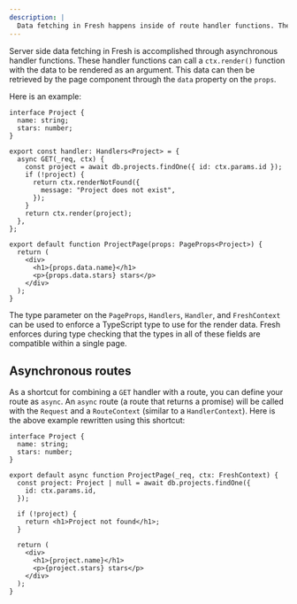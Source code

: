 ```yaml
---
description: |
  Data fetching in Fresh happens inside of route handler functions. These can pass route data to the page via page props.
---
```


Server side data fetching in Fresh is accomplished through asynchronous handler
functions. These handler functions can call a `ctx.render()` function with the
data to be rendered as an argument. This data can then be retrieved by the page
component through the `data` property on the `props`.

Here is an example:

```tsx routes/projects/[id].tsx
interface Project {
  name: string;
  stars: number;
}

export const handler: Handlers<Project> = {
  async GET(_req, ctx) {
    const project = await db.projects.findOne({ id: ctx.params.id });
    if (!project) {
      return ctx.renderNotFound({
        message: "Project does not exist",
      });
    }
    return ctx.render(project);
  },
};

export default function ProjectPage(props: PageProps<Project>) {
  return (
    <div>
      <h1>{props.data.name}</h1>
      <p>{props.data.stars} stars</p>
    </div>
  );
}
```

The type parameter on the `PageProps`, `Handlers`, `Handler`, and `FreshContext`
can be used to enforce a TypeScript type to use for the render data. Fresh
enforces during type checking that the types in all of these fields are
compatible within a single page.

## Asynchronous routes

As a shortcut for combining a `GET` handler with a route, you can define your
route as `async`. An `async` route (a route that returns a promise) will be
called with the `Request` and a `RouteContext` (similar to a `HandlerContext`).
Here is the above example rewritten using this shortcut:

```tsx routes/projects/[id].tsx
interface Project {
  name: string;
  stars: number;
}

export default async function ProjectPage(_req, ctx: FreshContext) {
  const project: Project | null = await db.projects.findOne({
    id: ctx.params.id,
  });

  if (!project) {
    return <h1>Project not found</h1>;
  }

  return (
    <div>
      <h1>{project.name}</h1>
      <p>{project.stars} stars</p>
    </div>
  );
}
```
